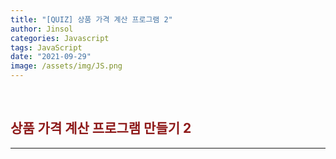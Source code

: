 ```yaml
---
title: "[QUIZ] 상품 가격 계산 프로그램 2"
author: Jinsol
categories: Javascript
tags: JavaScript
date: "2021-09-29"
image: /assets/img/JS.png
---
```


<br>

## <span style="color:#8e1a1a">상품 가격 계산 프로그램 만들기 2</span>

<hr>
<br>